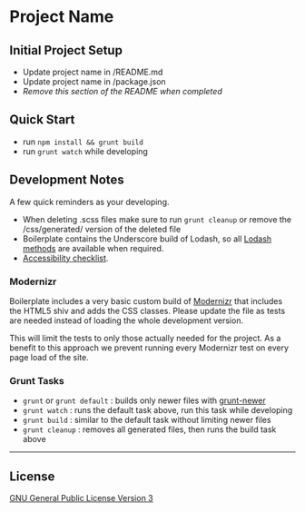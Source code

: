 Project Name
===================


## Initial Project Setup

* Update project name in /README.md
* Update project name in /package.json
* *Remove this section of the README when completed*


## Quick Start

* run `npm install && grunt build`
* run `grunt watch` while developing


## Development Notes

A few quick reminders as your developing.

* When deleting .scss files make sure to run `grunt cleanup` or remove the /css/generated/ version of the deleted file
* Boilerplate contains the Underscore build of Lodash, so all [Lodash methods](http://lodash.com/docs) are available when required.
* [Accessibility checklist](http://a11yproject.com/checklist.html).

### Modernizr

Boilerplate includes a very basic custom build of [Modernizr](http://modernizr.com/download/#-shiv-cssclasses) that includes the HTML5 shiv and adds the CSS classes. Please update the file as tests are needed instead of loading the whole development version.

This will limit the tests to only those actually needed for the project. As a benefit to this approach we prevent running every Modernizr test on every page load of the site.

### Grunt Tasks

* `grunt` or `grunt default` : builds only newer files with [grunt-newer](https://www.npmjs.org/package/grunt-newer)
* `grunt watch` : runs the default task above, run this task while developing
* `grunt build` : similar to the default task without limiting newer files
* `grunt cleanup` : removes all generated files, then runs the build task above


***

## License
[GNU General Public License Version 3](http://www.gnu.org/licenses/gpl.html)
